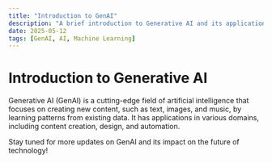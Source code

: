 ```yaml
---
title: "Introduction to GenAI"
description: "A brief introduction to Generative AI and its applications."
date: 2025-05-12
tags: [GenAI, AI, Machine Learning]
---
```


# Introduction to Generative AI

Generative AI (GenAI) is a cutting-edge field of artificial intelligence that focuses on creating new content, such as text, images, and music, by learning patterns from existing data. It has applications in various domains, including content creation, design, and automation.

Stay tuned for more updates on GenAI and its impact on the future of technology!